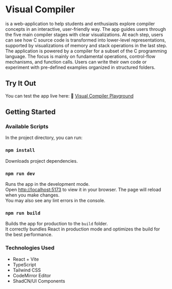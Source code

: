 # Visual Compiler 
is a web-application to help students and enthusiasts explore compiler concepts in an interactive, user-friendly way. The app guides users through the five main compiler stages with clear visualizations. At each step, users can see how C source code is transformed into lower-level representations, supported by visualizations of memory and stack operations in the last step. The application is powered by a compiler for a subset of the C programming language. The focus is mainly on fundamental operations, control-flow mechanisms, and function calls. Users can write their own code or experiment with pre-defined examples organized in structured folders.

## Try It Out
You can test the app live here:
🔗 [Visual Compiler Playground](https://visualcompiler.github.io/compiler-app/#/playground/root/d241ccc5-12d3-4577-b0c9-3303d3531299)

## Getting Started
### Available Scripts
In the project directory, you can run:
### `npm install`
Downloads project dependencies.
### `npm run dev`
Runs the app in the development mode.\
Open [http://localhost:5173](http://localhost:5173) to view it in your browser.
The page will reload when you make changes.\
You may also see any lint errors in the console.
### `npm run build`
Builds the app for production to the `build` folder.\
It correctly bundles React in production mode and optimizes the build for the best performance.

### Technologies Used
- React + Vite
- TypeScript
- Tailwind CSS
- CodeMirror Editor
- ShadCN/UI Components
